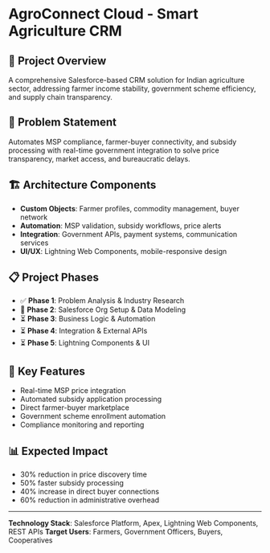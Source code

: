 # AgroConnect Cloud - Smart Agriculture CRM

## 🌾 Project Overview
A comprehensive Salesforce-based CRM solution for Indian agriculture sector, addressing farmer income stability, government scheme efficiency, and supply chain transparency.

## 🎯 Problem Statement
Automates MSP compliance, farmer-buyer connectivity, and subsidy processing with real-time government integration to solve price transparency, market access, and bureaucratic delays.

## 🏗️ Architecture Components
- **Custom Objects**: Farmer profiles, commodity management, buyer network
- **Automation**: MSP validation, subsidy workflows, price alerts
- **Integration**: Government APIs, payment systems, communication services
- **UI/UX**: Lightning Web Components, mobile-responsive design

## 📋 Project Phases
- ✅ **Phase 1**: Problem Analysis & Industry Research
- 🔄 **Phase 2**: Salesforce Org Setup & Data Modeling
- ⏳ **Phase 3**: Business Logic & Automation
- ⏳ **Phase 4**: Integration & External APIs
- ⏳ **Phase 5**: Lightning Components & UI

## 🚀 Key Features
- Real-time MSP price integration
- Automated subsidy application processing
- Direct farmer-buyer marketplace
- Government scheme enrollment automation
- Compliance monitoring and reporting

## 📊 Expected Impact
- 30% reduction in price discovery time
- 50% faster subsidy processing
- 40% increase in direct buyer connections
- 60% reduction in administrative overhead

---
**Technology Stack**: Salesforce Platform, Apex, Lightning Web Components, REST APIs
**Target Users**: Farmers, Government Officers, Buyers, Cooperatives
